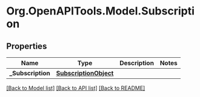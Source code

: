 
# Org.OpenAPITools.Model.Subscription

## Properties

Name | Type | Description | Notes
------------ | ------------- | ------------- | -------------
**_Subscription** | [**SubscriptionObject**](SubscriptionObject.md) |  | 

[[Back to Model list]](../README.md#documentation-for-models)
[[Back to API list]](../README.md#documentation-for-api-endpoints)
[[Back to README]](../README.md)

